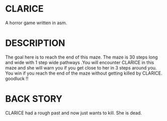 # CLARICE
A horror game written in asm.
# DESCRIPTION 
The goal here is to reach the end of this maze. The maze is 30 steps long and wide with 1 step wide pathways .You will encounter CLARICE in this maze and she will warn you if you get close to her in 3 steps around you. You win if you reach the end of the maze without getting killed by CLARICE.
goodluck !!
# BACK STORY
CLARICE had a rough past and now just wants to kill. She is dead.
